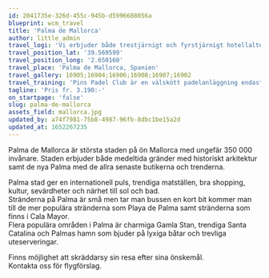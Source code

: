 ```yaml
---
id: 2041735e-326d-455c-945b-d5996688056a
blueprint: wcm_travel
title: 'Palma de Mallorca'
author: little_admin
travel_logi: 'Vi erbjuder både trestjärnigt och fyrstjärnigt hotellalternativ med bara 10 minuters promenad till padelanläggningen. Hotellen ligger i närheten till Paseo Maritimo med sina många restauranger nere vid strandpromenaden, det är även nära till katedralen samt det spännande kvarteret Santa Catalina. Båda hotellen har egen utepool, ett mindre spa, gym samt restaurang. Rummen har luftkonditionering, TV, internet och eget badrum.'
travel_position_lat: '39.569599'
travel_position_long: '2.650160'
travel_place: 'Palma de Mallorca, Spanien'
travel_gallery: 16905;16904;16906;16908;16907;16902
travel_training: 'Pins Padel Club är en välskött padelanläggning endast 5 minuter från Palma stad. Klubben har hela 16 padelbanor varav två av dem är singelbanor. Nio av dubbelbanorna är med tak som skyddar mot både regn och sol. På Pins Padel Club finns även en restaurang och en trevlig terrass där du kan ta en drink och titta på spelet som pågår på de närliggande banorna. Omklädningsrum och en pool finns att nyttja.'
tagline: 'Pris fr. 3.190:-'
on_startpage: 'false'
slug: palma-de-mallorca
assets_field: mallorca.jpg
updated_by: a74f7981-75b8-4987-96fb-8dbc1be15a2d
updated_at: 1652267235
---
```

<p>Palma de Mallorca är största staden på ön Mallorca med ungefär 350 000 invånare. Staden erbjuder både medeltida gränder med historiskt arkitektur samt de nya Palma med de allra senaste butikerna och trenderna.</p>
<p>Palma stad ger en internationell puls, trendiga matställen, bra shopping, kultur, sevärdheter och närhet till sol och bad.<br />
Stränderna på Palma är små men tar man bussen en kort bit kommer man till de mer populära stränderna som Playa de Palma samt stränderna som finns i Cala Mayor.<br />
Flera populära områden i Palma är charmiga Gamla Stan, trendiga Santa Catalina och Palmas hamn som bjuder på lyxiga båtar och trevliga uteserveringar.</p>
<p>Finns möjlighet att skräddarsy sin resa efter sina önskemål.<br />
Kontakta oss för flygförslag.</p>